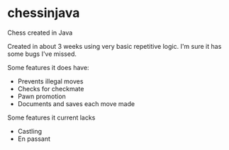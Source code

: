# chessinjava
Chess created in Java

Created in about 3 weeks using very basic repetitive logic. I'm sure it has some bugs I've missed.

Some features it does have:
* Prevents illegal moves 
* Checks for checkmate
* Pawn promotion
* Documents and saves each move made

Some features it current lacks
* Castling
* En passant
